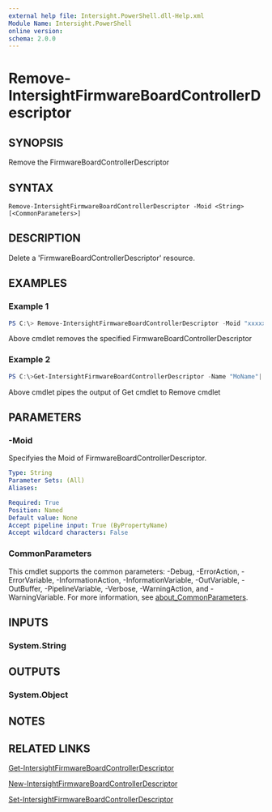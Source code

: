 ```yaml
---
external help file: Intersight.PowerShell.dll-Help.xml
Module Name: Intersight.PowerShell
online version:
schema: 2.0.0
---
```


# Remove-IntersightFirmwareBoardControllerDescriptor

## SYNOPSIS
Remove the FirmwareBoardControllerDescriptor

## SYNTAX

```
Remove-IntersightFirmwareBoardControllerDescriptor -Moid <String> [<CommonParameters>]
```

## DESCRIPTION
Delete a &apos;FirmwareBoardControllerDescriptor&apos; resource.

## EXAMPLES

### Example 1
```powershell
PS C:\> Remove-IntersightFirmwareBoardControllerDescriptor -Moid "xxxxxxxxxxxxxxxxxxxxxxxxxxx"
```
Above cmdlet removes the specified FirmwareBoardControllerDescriptor 

### Example 2
```powershell
PS C:\>Get-IntersightFirmwareBoardControllerDescriptor -Name "MoName"|  Remove-IntersightFirmwareBoardControllerDescriptor
```
Above cmdlet pipes the output of Get cmdlet to Remove cmdlet

## PARAMETERS

### -Moid
Specifyies the Moid of FirmwareBoardControllerDescriptor.

```yaml
Type: String
Parameter Sets: (All)
Aliases:

Required: True
Position: Named
Default value: None
Accept pipeline input: True (ByPropertyName)
Accept wildcard characters: False
```

### CommonParameters
This cmdlet supports the common parameters: -Debug, -ErrorAction, -ErrorVariable, -InformationAction, -InformationVariable, -OutVariable, -OutBuffer, -PipelineVariable, -Verbose, -WarningAction, and -WarningVariable. For more information, see [about_CommonParameters](http://go.microsoft.com/fwlink/?LinkID=113216).

## INPUTS

### System.String

## OUTPUTS

### System.Object
## NOTES

## RELATED LINKS

[Get-IntersightFirmwareBoardControllerDescriptor](./Get-IntersightFirmwareBoardControllerDescriptor.md)

[New-IntersightFirmwareBoardControllerDescriptor](./New-IntersightFirmwareBoardControllerDescriptor.md)

[Set-IntersightFirmwareBoardControllerDescriptor](./Set-IntersightFirmwareBoardControllerDescriptor.md)

